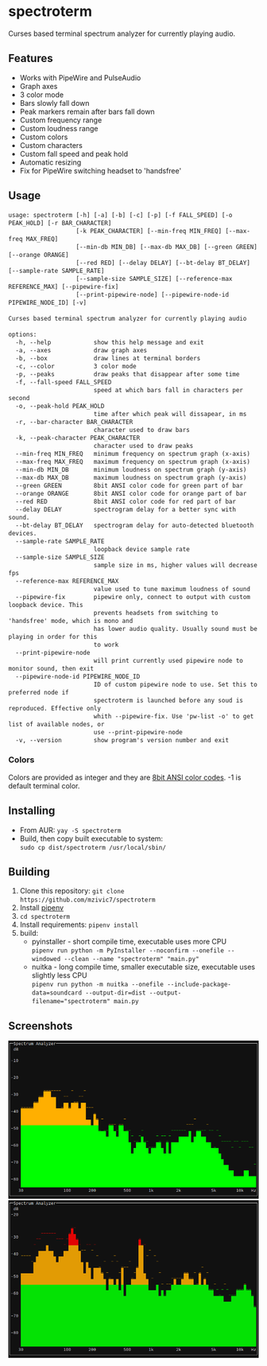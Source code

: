 # spectroterm
Curses based terminal spectrum analyzer for currently playing audio.


## Features
- Works with PipeWire and PulseAudio
- Graph axes
- 3 color mode
- Bars slowly fall down
- Peak markers remain after bars fall down
- Custom frequency range
- Custom loudness range
- Custom colors
- Custom characters
- Custom fall speed and peak hold
- Automatic resizing  
- Fix for PipeWire switching headset to 'handsfree'


## Usage
```
usage: spectroterm [-h] [-a] [-b] [-c] [-p] [-f FALL_SPEED] [-o PEAK_HOLD] [-r BAR_CHARACTER]
                   [-k PEAK_CHARACTER] [--min-freq MIN_FREQ] [--max-freq MAX_FREQ]
                   [--min-db MIN_DB] [--max-db MAX_DB] [--green GREEN] [--orange ORANGE]
                   [--red RED] [--delay DELAY] [--bt-delay BT_DELAY] [--sample-rate SAMPLE_RATE]
                   [--sample-size SAMPLE_SIZE] [--reference-max REFERENCE_MAX] [--pipewire-fix]
                   [--print-pipewire-node] [--pipewire-node-id PIPEWIRE_NODE_ID] [-v]

Curses based terminal spectrum analyzer for currently playing audio

options:
  -h, --help            show this help message and exit
  -a, --axes            draw graph axes
  -b, --box             draw lines at terminal borders
  -c, --color           3 color mode
  -p, --peaks           draw peaks that disappear after some time
  -f, --fall-speed FALL_SPEED
                        speed at which bars fall in characters per second
  -o, --peak-hold PEAK_HOLD
                        time after which peak will dissapear, in ms
  -r, --bar-character BAR_CHARACTER
                        character used to draw bars
  -k, --peak-character PEAK_CHARACTER
                        character used to draw peaks
  --min-freq MIN_FREQ   minimum frequency on spectrum graph (x-axis)
  --max-freq MAX_FREQ   maximum frequency on spectrum graph (x-axis)
  --min-db MIN_DB       minimum loudness on spectrum graph (y-axis)
  --max-db MAX_DB       maximum loudness on spectrum graph (y-axis)
  --green GREEN         8bit ANSI color code for green part of bar
  --orange ORANGE       8bit ANSI color code for orange part of bar
  --red RED             8bit ANSI color code for red part of bar
  --delay DELAY         spectrogram delay for a better sync with sound.
  --bt-delay BT_DELAY   spectrogram delay for auto-detected bluetooth devices.
  --sample-rate SAMPLE_RATE
                        loopback device sample rate
  --sample-size SAMPLE_SIZE
                        sample size in ms, higher values will decrease fps
  --reference-max REFERENCE_MAX
                        value used to tune maximum loudness of sound
  --pipewire-fix        pipewire only, connect to output with custom loopback device. This
                        prevents headsets from switching to 'handsfree' mode, which is mono and
                        has lower audio quality. Usually sound must be playing in order for this
                        to work
  --print-pipewire-node
                        will print currently used pipewire node to monitor sound, then exit
  --pipewire-node-id PIPEWIRE_NODE_ID
                        ID of custom pipewire node to use. Set this to preferred node if
                        spectroterm is launched before any soud is reproduced. Effective only
                        whith --pipewire-fix. Use 'pw-list -o' to get list of available nodes, or
                        use --print-pipewire-node
  -v, --version         show program's version number and exit

```

### Colors
Colors are provided as integer and they are [8bit ANSI color codes](https://gist.github.com/ConnerWill/d4b6c776b509add763e17f9f113fd25b#256-colors). -1 is default terminal color.


## Installing
- From AUR: `yay -S spectroterm`
- Build, then copy built executable to system:  
`sudo cp dist/spectroterm /usr/local/sbin/`


## Building
1. Clone this repository: `git clone https://github.com/mzivic7/spectroterm`
2. Install [pipenv](https://docs.pipenv.org/install/)
3. `cd spectroterm`
4. Install requirements: `pipenv install`
5. build:
    - pyinstaller - short compile time, executable uses more CPU  
    `pipenv run python -m PyInstaller --noconfirm --onefile --windowed --clean --name "spectroterm" "main.py"`
    - nuitka - long compile time, smaller executable size, executable uses slightly less CPU  
    `pipenv run python -m nuitka --onefile --include-package-data=soundcard --output-dir=dist --output-filename="spectroterm" main.py`


## Screenshots
![spectroterm screenshot 01](https://raw.githubusercontent.com/mzivic7/spectroterm/refs/heads/main/.github/screenshots/01.png)
![spectroterm screenshot 02](https://raw.githubusercontent.com/mzivic7/spectroterm/refs/heads/main/.github/screenshots/02.png)

